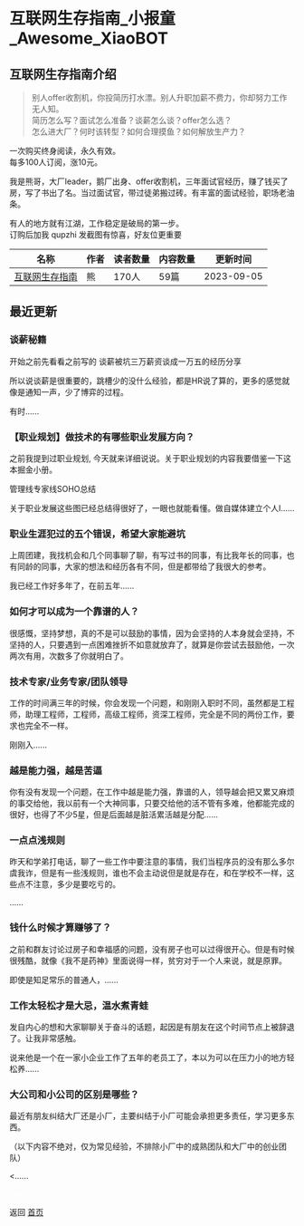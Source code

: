 # 互联网生存指南_小报童_Awesome_XiaoBOT

## 互联网生存指南介绍
> 别人offer收割机，你投简历打水漂。别人升职加薪不费力，你却努力工作无人知。    
简历怎么写？面试怎么准备？谈薪怎么谈？offer怎么选？    
怎么进大厂？何时该转型？如何合理摸鱼？如何解放生产力？    
    
一次购买终身阅读，永久有效。    
每多100人订阅，涨10元。    
    
我是熊哥，大厂leader，鹅厂出身、offer收割机，三年面试官经历，赚了钱买了房，写了书出了名。当过面试官，带过徒弟搬过砖。有丰富的面试经验，职场老油条。    
    
有人的地方就有江湖，工作稳定是破局的第一步。    
订购后加我 qupzhi 发截图有惊喜，好友位更重要  
  


|名称|作者|读者数量|内容数量|更新时间|
|---|---|---|---|---|
|[互联网生存指南](https://xiaobot.net/p/code?refer=0b133df9-27dc-423b-8101-639049001c13)|熊|170人|59篇|2023-09-05|

## 最近更新
### 谈薪秘籍

开始之前先看看之前写的 谈薪被坑三万薪资谈成一万五的经历分享

所以说谈薪是很重要的，跳槽少的没什么经验，都是HR说了算的，更多的感觉就像是通知一声，少了博弈的过程。

有时......

### 【职业规划】做技术的有哪些职业发展方向？

之前我提到过职业规划, 今天就来详细说说。关于职业规划的内容我要借鉴一下这本掘金小册。

管理线专家线SOHO总结

关于职业发展这些图已经总结得很好了，一眼也就能看懂。做自媒体建立个人I......

### 职业生涯犯过的五个错误，希望大家能避坑

上周团建，我找机会和几个同事聊了聊，有写过书的同事，有比我年长的同事，也有同龄的同事，大家的想法和经历各有不同，但是都带给了我很大的参考。

我已经工作好多年了，在前五年......

### 如何才可以成为一个靠谱的人？

很感慨，坚持梦想，真的不是可以鼓励的事情，因为会坚持的人本身就会坚持，不坚持的人，只要遇到一点困难挫折不如意就放弃了，就算是你尝试去鼓励他，一次两次有用，次数多了你就明白了。

### 技术专家/业务专家/团队领导

工作的时间满三年的时候，你会发现一个问题，和刚刚入职时不同，虽然都是工程师，助理工程师，工程师，高级工程师，资深工程师，完全是不同的两份工作，要求也完全不一样。

刚刚入......

### 越是能力强，越是苦逼

你有没有发现一个问题，在工作中越是能力强，靠谱的人，领导越会把又累又麻烦的事交给他，我以前有一个大神同事，只要交给他的活不管有多难，他都能完成的很好，也得了不少5星，但是后面越是脏活累活越是分配......

### 一点点浅规则

昨天和学弟打电话，聊了一些工作中要注意的事情，我们当程序员的没有那么多尔虞我诈，但是有一些浅规则，谁也不会主动说但是就是存在，和在学校不一样，这些点不注意，多少是要吃亏的。

......

### 钱什么时候才算赚够了？

之前和群友讨论过房子和幸福感的问题，没有房子也可以过得很开心。但是有时候很残酷，就像《我不是药神》里面说得一样，贫穷对于一个人来说，就是原罪。

即使是知足常乐的普通人，......

### 工作太轻松才是大忌，温水煮青蛙

发自内心的想和大家聊聊关于奋斗的话题，起因是有朋友在这个时间节点上被辞退了。让我非常感触。

说来他是一个在一家小企业工作了五年的老员工了，本以为可以在压力小的地方轻松养......

### 大公司和小公司的区别是哪些？

最近有朋友纠结大厂还是小厂，主要纠结于小厂可能会承担更多责任，学习更多东西。

（以下内容不绝对，仅为常见经验，不排除小厂中的成熟团队和大厂中的创业团队）

<......


<a href="https://github.com/Reno9527/awesome-xiaobot" style="color: white; text-decoration: none;">awesome-xiaobot</a>

返回 [首页](../README.md)
